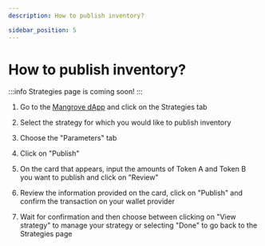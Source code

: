 ```yaml
---
description: How to publish inventory?

sidebar_position: 5
---
```



# How to publish inventory?

:::info
Strategies page is coming soon!
:::

1. Go to the [Mangrove dApp](https://app.mangrove.exchange/) and click on the Strategies tab

2. Select the strategy for which you would like to publish inventory

3. Choose the "Parameters" tab

4. Click on "Publish"

5. On the card that appears, input the amounts of Token A and Token B you want to publish and click on "Review"

6. Review the information provided on the card, click on "Publish" and confirm the transaction on your wallet provider

7. Wait for confirmation and then choose between clicking on "View strategy" to manage your strategy or selecting "Done" to go back to the Strategies page